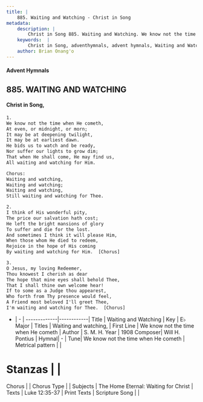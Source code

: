```yaml
---
title: |
    885. Waiting and Watching - Christ in Song
metadata:
    description: |
        Christ in Song 885. Waiting and Watching. We know not the time when He cometh, At even, or midnight, or morn; It may be at deepening twilight, It may be at earliest dawn. He bids us to watch and be ready, Nor suffer our lights to grow dim; That when He shall come, He may find us,  All waiting and watching for Him. Chorus: Waiting and watching, Waiting and watching; Waiting and watching, Still waiting and watching for Thee.
    keywords:  |
        Christ in Song, adventhymnals, advent hymnals, Waiting and Watching, We know not the time when He cometh. Waiting and watching,
    author: Brian Onang'o
---
```


#### Advent Hymnals
## 885. WAITING AND WATCHING
####  Christ in Song,

```txt
1.
We know not the time when He cometh,
At even, or midnight, or morn;
It may be at deepening twilight,
It may be at earliest dawn.
He bids us to watch and be ready,
Nor suffer our lights to grow dim;
That when He shall come, He may find us, 
All waiting and watching for Him.

Chorus:
Waiting and watching,
Waiting and watching;
Waiting and watching,
Still waiting and watching for Thee.

2.
I think of His wonderful pity,
The price our salvation hath cost;
He left the bright mansions of glory
To suffer and die for the lost.
And sometimes I think it will please Him,
When those whom He died to redeem,
Rejoice in the hope of His coming
By waiting and watching for Him.  [Chorus]

3.
O Jesus, my loving Redeemer,
Thou knowest I cherish as dear
The hope that mine eyes shall behold Thee,
That I shall thine own welcome hear!
If to some as a Judge thou appearest,
Who forth from Thy presence would feel,
A Friend most beloved I'll greet Thee,
I'm waiting and watching for Thee.  [Chorus]


```

- |   -  |
-------------|------------|
Title | Waiting and Watching |
Key | E♭ Major |
Titles | Waiting and watching, |
First Line | We know not the time when He cometh |
Author | S. M. H. 
Year | 1908
Composer| Will H. Pontius |
Hymnal|  - |
Tune| We know not the time when He cometh |
Metrical pattern | |
# Stanzas |  |
Chorus |  |
Chorus Type |  |
Subjects | The Home Eternal: Waiting for Christ |
Texts | Luke 12:35-37 |
Print Texts | 
Scripture Song |  |
    
